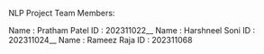 NLP Project Team Members:

Name : Pratham Patel ID : 202311022__
Name : Harshneel Soni ID : 202311024__
Name : Rameez Raja ID : 202311068
